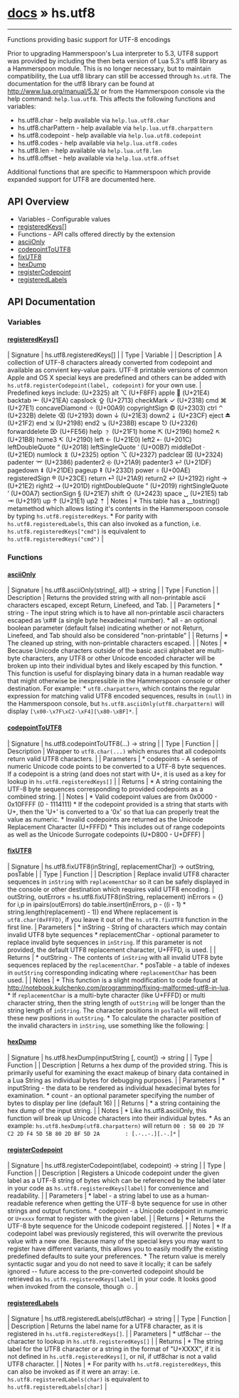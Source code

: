 # [docs](index.md) » hs.utf8
---

Functions providing basic support for UTF-8 encodings

Prior to upgrading Hammerspoon's Lua interpreter to 5.3, UTF8 support was provided by including the then beta version of Lua 5.3's utf8 library as a Hammerspoon module.  This is no longer necessary, but to maintain compatibility, the Lua utf8 library can still be accessed through `hs.utf8`.  The documentation for the utf8 library can be found at http://www.lua.org/manual/5.3/ or from the Hammerspoon console via the help command: `help.lua.utf8`. This affects the following functions and variables:

  * hs.utf8.char          - help available via `help.lua.utf8.char`
  * hs.utf8.charPattern   - help available via `help.lua.utf8.charpattern`
  * hs.utf8.codepoint     - help available via `help.lua.utf8.codepoint`
  * hs.utf8.codes         - help available via `help.lua.utf8.codes`
  * hs.utf8.len           - help available via `help.lua.utf8.len`
  * hs.utf8.offset        - help available via `help.lua.utf8.offset`

Additional functions that are specific to Hammerspoon which provide expanded support for UTF8 are documented here.


## API Overview
* Variables - Configurable values
* [registeredKeys[]](#registeredKeys[])
* Functions - API calls offered directly by the extension
* [asciiOnly](#asciiOnly)
* [codepointToUTF8](#codepointToUTF8)
* [fixUTF8](#fixUTF8)
* [hexDump](#hexDump)
* [registerCodepoint](#registerCodepoint)
* [registeredLabels](#registeredLabels)

## API Documentation

### Variables

#### [registeredKeys[]](#registeredKeys[])
| Signature   | hs.utf8.registeredKeys[]  |
| Type        | Variable |
| Description | A collection of UTF-8 characters already converted from codepoint and available as convient key-value pairs.  UTF-8 printable versions of common Apple and OS X special keys are predefined and others can be added with `hs.utf8.registerCodepoint(label, codepoint)` for your own use. |
  Predefined keys include:
        (U+2325) alt              ⌥
        (U+F8FF) apple            
        (U+21E4) backtab          ⇤
        (U+21EA) capslock         ⇪
        (U+2713) checkMark        ✓
        (U+2318) cmd              ⌘
        (U+27E1) concaveDiamond   ✧
        (U+00A9) copyrightSign    ©
        (U+2303) ctrl             ⌃
        (U+232B) delete           ⌫
        (U+2193) down             ↓
        (U+21E3) down2            ⇣
        (U+23CF) eject            ⏏
        (U+21F2) end              ⇲
        (U+2198) end2             ↘
        (U+238B) escape           ⎋
        (U+2326) forwarddelete    ⌦
        (U+FE56) help             ﹖
        (U+21F1) home             ⇱
        (U+2196) home2            ↖
        (U+21B8) home3            ↸
        (U+2190) left             ←
        (U+21E0) left2            ⇠
        (U+201C) leftDoubleQuote  “
        (U+2018) leftSingleQuote  ‘
        (U+00B7) middleDot        ·
        (U+21ED) numlock          ⇭
        (U+2325) option           ⌥
        (U+2327) padclear         ⌧
        (U+2324) padenter         ⌤
        (U+2386) padenter2        ⎆
        (U+21A9) padenter3        ↩
        (U+21DF) pagedown         ⇟
        (U+21DE) pageup           ⇞
        (U+233D) power            ⌽
        (U+00AE) registeredSign   ®
        (U+23CE) return           ⏎
        (U+21A9) return2          ↩
        (U+2192) right            →
        (U+21E2) right2           ⇢
        (U+201D) rightDoubleQuote  ”
        (U+2019) rightSingleQuote  ’
        (U+00A7) sectionSign      §
        (U+21E7) shift            ⇧
        (U+2423) space            ␣
        (U+21E5) tab              ⇥
        (U+2191) up               ↑
        (U+21E1) up2              ⇡
| Notes |  * This table has a __tostring() metamethod which allows listing it's contents in the Hammerspoon console by typing `hs.utf8.registeredKeys`. * For parity with `hs.utf8.registeredLabels`, this can also invoked as a function, i.e. `hs.utf8.registeredKeys["cmd"]` is equivalent to `hs.utf8.registeredKeys("cmd")` | 
### Functions

#### [asciiOnly](#asciiOnly)
| Signature   | hs.utf8.asciiOnly(string[, all]) -> string  |
| Type        | Function |
| Description | Returns the provided string with all non-printable ascii characters escaped, except Return, Linefeed, and Tab. |
| Parameters |  * string - The input string which is to have all non-printable ascii characters escaped as \x## (a single byte hexadecimal number). * all    - an optional boolean parameter (default false) indicating whether or not Return, Linefeed, and Tab should also be considered "non-printable" | | Returns |  * The cleaned up string, with non-printable characters escaped. | | Notes |  * Because Unicode characters outside of the basic ascii alphabet are multi-byte characters, any UTF8 or other Unicode encoded character will be broken up into their individual bytes and likely escaped by this function. * This function is useful for displaying binary data in a human readable way that might otherwise be inexpressible in the Hammerspoon console or other destination.  For example:   * `utf8.charpattern`, which contains the regular expression for matching valid UTF8 encoded sequences, results in `(null)` in the Hammerspoon console, but `hs.utf8.asciiOnly(utf8.charpattern)` will display `[\x00-\x7F\xC2-\xF4][\x80-\xBF]*`. | 
#### [codepointToUTF8](#codepointToUTF8)
| Signature   | hs.utf8.codepointToUTF8(...) -> string  |
| Type        | Function |
| Description | Wrapper to `utf8.char(...)` which ensures that all codepoints return valid UTF8 characters. |
| Parameters |  * codepoints - A series of numeric Unicode code points to be converted to a UTF-8 byte sequences.  If a codepoint is a string (and does not start with U+, it is used as a key for lookup in `hs.utf8.registeredKeys[]` | | Returns |  * A string containing the UTF-8 byte sequences corresponding to provided codepoints as a combined string. | | Notes |  * Valid codepoint values are from 0x0000 - 0x10FFFF (0 - 1114111) * If the codepoint provided is a string that starts with U+, then the 'U+' is converted to a '0x' so that lua can properly treat the value as numeric. * Invalid codepoints are returned as the Unicode Replacement Character (U+FFFD)   * This includes out of range codepoints as well as the Unicode Surrogate codepoints (U+D800 - U+DFFF) | 
#### [fixUTF8](#fixUTF8)
| Signature   | hs.utf8.fixUTF8(inString[, replacementChar]) -> outString, posTable  |
| Type        | Function |
| Description | Replace invalid UTF8 character sequences in `inString` with `replacementChar` so it can be safely displayed in the console or other destination which requires valid UTF8 encoding. |
        outString, outErrors = hs.utf8.fixUTF8(inString, replacement)
          inErrors = {}
          for i,p in ipairs(outErrors) do
              table.insert(inErrors, p - ((i - 1) * string.length(replacement) - 1))
          end
       Where replacement is `utf8.char(0xFFFD)`, if you leave it out of the `hs.utf8.fixUTF8` function in the first line.
| Parameters |  * inString - String of characters which may contain invalid UTF8 byte sequences * replacementChar - optional parameter to replace invalid byte sequences in `inString`.  If this parameter is not provided, the default UTF8 replacement character, U+FFFD, is used. | | Returns |  * outString - The contents of `inString` with all invalid UTF8 byte sequences replaced by the `replacementChar`. * posTable - a table of indexes in `outString` corresponding indicating where `replacementChar` has been used. | | Notes |  * This function is a slight modification to code found at http://notebook.kulchenko.com/programming/fixing-malformed-utf8-in-lua. * If `replacementChar` is a multi-byte character (like U+FFFD) or multi character string, then the string length of `outString` will be longer than the string length of `inString`.  The character positions in `posTable` will reflect these new positions in `outString`. * To calculate the character position of the invalid characters in `inString`, use something like the following: | 
#### [hexDump](#hexDump)
| Signature   | hs.utf8.hexDump(inputString [, count]) -> string  |
| Type        | Function |
| Description | Returns a hex dump of the provided string.  This is primarily useful for examining the exact makeup of binary data contained in a Lua String as individual bytes for debugging purposes. |
| Parameters |  * inputString - the data to be rendered as individual hexadecimal bytes for examination. * count - an optional parameter specifying the number of bytes to display per line (default 16) | | Returns |  * a string containing the hex dump of the input string. | | Notes |  * Like hs.utf8.asciiOnly, this function will break up Unicode characters into their individual bytes. * As an example:     `hs.utf8.hexDump(utf8.charpattern)` will return     `00 : 5B 00 2D 7F C2 2D F4 5D 5B 80 2D BF 5D 2A        : [.-..-.][.-.]*` | 
#### [registerCodepoint](#registerCodepoint)
| Signature   | hs.utf8.registerCodepoint(label, codepoint) -> string  |
| Type        | Function |
| Description | Registers a Unicode codepoint under the given label as a UTF-8 string of bytes which can be referenced by the label later in your code as `hs.utf8.registeredKeys[label]` for convenience and readability. |
| Parameters |  * label - a string label to use as a human-readable reference when getting the UTF-8 byte sequence for use in other strings and output functions. * codepoint - a Unicode codepoint in numeric or `U+xxxx` format to register with the given label. | | Returns |  * Returns the UTF-8 byte sequence for the Unicode codepoint registered. | | Notes |  * If a codepoint label was previously registered, this will overwrite the previous value with a new one.  Because many of the special keys you may want to register have different variants, this allows you to easily modify the existing predefined defaults to suite your preferences. * The return value is merely syntactic sugar and you do not need to save it locally; it can be safely ignored -- future access to the pre-converted codepoint should be retrieved as `hs.utf8.registeredKeys[label]` in your code.  It looks good when invoked from the console, though ☺. | 
#### [registeredLabels](#registeredLabels)
| Signature   | hs.utf8.registeredLabels(utf8char) -> string  |
| Type        | Function |
| Description | Returns the label name for a UTF8 character, as it is registered in `hs.utf8.registeredKeys[]`. |
| Parameters |  * utf8char -- the character to lookup in `hs.utf8.registeredKeys[]` | | Returns |  * The string label for the UTF8 character or a string in the format of "U+XXXX", if it is not defined in `hs.utf8.registeredKeys[]`, or nil, if utf8char is not a valid UTF8 character. | | Notes |  * For parity with `hs.utf8.registeredKeys`, this can also be invoked as if it were an array: i.e. `hs.utf8.registeredLabels(char)` is equivalent to `hs.utf8.registeredLabels[char]` | 